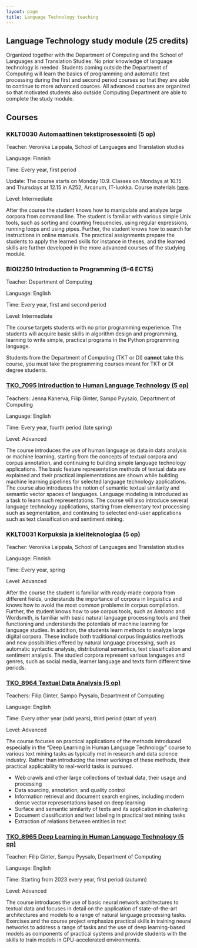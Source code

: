 ```yaml
---
layout: page
title: Language Technology teaching
---
```


## Language Technology study module (25 credits)
Organized together with the Department of Computing and the School of Languages and Translation Studies. No prior knowledge of language technology is needed. Students coming outside the Department of Computing will learn the basics of programming and automatic text processing during the first and second period courses so that they are able to continue to more advanced cources. All advanced courses are organized so that motivated students also outside Computing Department are able to complete the study module.

## Courses

### KKLT0030 Automaattinen tekstiprosessointi (5 op)
Teacher: Veronika Laippala, School of Languages and Translation studies

Language: Finnish

Time: Every year, first period

Update: The course starts on Monday 10.9. 
Classes on Mondays at 10.15 and Thursdays at 12.15 in A252, Arcanum, IT-luokka. Course materials [here](https://github.com/TurkuNLP/ATP_kurssi).

Level: Intermediate

After the course the student knows how to manipulate and analyze large corpora from command line. The student is familiar with various simple Unix tools, such as sorting and counting frequencies, using regular expressions, running loops and using pipes. Further, the student knows how to search for instructions in online manuals. The practical assignments prepare the students to apply the learned skills for instance in theses, and the learned skills are further developed in the more advanced courses of the studying module.


### BIOI2250 Introduction to Programming (5–6 ECTS)

Teacher: Department of Computing

Language: English

Time: Every year, first and second period

Level: Intermediate

The course targets students with no prior programming experience. The students will acquire basic skills in algorithm design and programming, learning to write simple, practical programs in the Python programming language. 

Students from the Department of Computing (TKT or DI) **cannot** take this course, you must take the programming courses meant for TKT or DI degree students.


### [TKO_7095 Introduction to Human Language Technology (5 op)](https://opas.peppi.utu.fi/fi/opintojakso/TKO_7095/91481)
Teachers: Jenna Kanerva, Filip Ginter, Sampo Pyysalo, Department of Computing

Language: English

Time: Every year, fourth period (late spring)

Level: Advanced

The course introduces the use of human language as data in data analysis or machine learning, starting from the concepts of textual corpora and corpus annotation, and continuing to building simple language technology applications. The basic feature representation methods of textual data are explained and their practical implementations are shown while building machine learning pipelines for selected language technology applications. The course also introduces the notion of semantic textual similarity and semantic vector spaces of languages. Language modeling is introduced as a task to learn such representations. The course will also introduce several language technology applications, starting from elementary text processing such as segmentation, and continuing to selected end-user applications such as text classification and sentiment mining.


### KKLT0031 Korpuksia ja kieliteknologiaa (5 op)
Teacher: Veronika Laippala, School of Languages and Translation studies

Language: Finnish

Time: Every year, spring

Level: Advanced

After the course the student is familiar with ready-made corpora from different fields, understands the importance of corpora in linguistics and knows how to avoid the most common problems in corpus compilation. Further, the student knows how to use corpus tools, such as Antconc and Wordsmith, is familiar with basic natural language processing tools and their functioning and understands the potentials of machine learning for language studies. In addition, the students learn methods to analyze large digital corpora. These include both traditional corpus linguistics methods and new possibilities offered by natural language processing, such as automatic syntactic analysis, distributional semantics, text classification and sentiment analysis. The studied corpora represent various languages and genres, such as social media, learner language and texts form different time periods.


### [TKO_8964 Textual Data Analysis (5 op)](https://opas.peppi.utu.fi/fi/opintojakso/TKO_8964/8778)
Teachers: Filip Ginter, Sampo Pyysalo, Department of Computing

Language: English

Time: Every other year (odd years), third period (start of year)

Level: Advanced

The course focuses on practical applications of the methods introduced especially in the “Deep Learning in Human Language Technology” course to various text mining tasks as typically met in research and data science industry. Rather than introducing the inner workings of these methods, their practical applicability to real-world tasks is pursued.

* Web crawls and other large collections of textual data, their usage and processing
* Data sourcing, annotation, and quality control
* Information retrieval and document search engines, including modern dense vector representations based on deep learning
* Surface and semantic similarity of texts and its application in clustering
* Document classification and text labeling in practical text mining tasks
* Extraction of relations between entities in text


### [TKO_8965 Deep Learning in Human Language Technology (5 op)](https://opas.peppi.utu.fi/fi/opintojakso/TKO_8965/8779)
Teacher: Filip Ginter, Sampu Pyysalo, Department of Computing

Language: English

Time: Starting from 2023 every year, first period (autumn)

Level: Advanced

The course introduces the use of basic neural network architectures to textual data and focuses in detail on the application of state-of-the-art architectures and models to a range of natural language processing tasks. Exercises and the course project emphasize practical skills in training neural networks to address a range of tasks and the use of deep learning-based models as components of practical systems and provide students with the skills to train models in GPU-accelerated environments.
